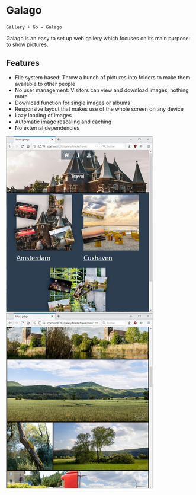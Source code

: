 # Galago

`Gallery + Go = Galago`

Galago is an easy to set up web gallery which focuses on its main purpose: to show pictures.

## Features

- File system based: Throw a bunch of pictures into folders to make them available to other people
- No user management: Visitors can view and download images, nothing more
- Download function for single images or albums
- Responsive layout that makes use of the whole screen on any device
- Lazy loading of images
- Automatic image rescaling and caching
- No external dependencies

![Example view of sub albums in an album](images/Gallery2.min.jpg)
![Example view of images in a gallery](images/Gallery.min.jpg)
